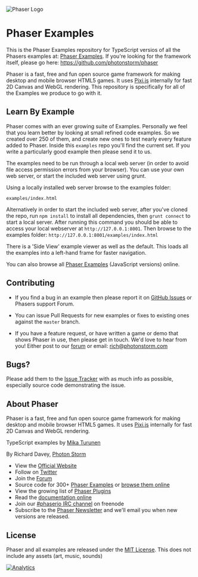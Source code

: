 ![Phaser Logo](http://www.photonstorm.com/wp-content/uploads/2013/09/phaser_10_release.jpg)

# Phaser Examples

This is the Phaser Examples repository for TypeScript versios of all the Phasers examples at: [Phaser Examples](https://github.com/photonstorm/phaser-examples).
If you're looking for the framework itself, please go here: https://github.com/photonstorm/phaser

Phaser is a fast, free and fun open source game framework for making desktop and mobile browser HTML5 games. It uses [Pixi.js](https://github.com/GoodBoyDigital/pixi.js/) internally for fast 2D Canvas and WebGL rendering. This repository is specifically for all of the Examples we produce to go with it.

## Learn By Example

Phaser comes with an ever growing suite of Examples. Personally we feel that you learn better by looking at small refined code examples. So we created over 250 of them, and create new ones to test nearly every feature added to Phaser. Inside this `examples` repo you'll find the current set. If you write a particularly good example then please send it to us.

The examples need to be run through a local web server (in order to avoid file access permission errors from your browser). You can use your own web server, or start the included web server using grunt.

Using a locally installed web server browse to the examples folder:

    examples/index.html

Alternatively in order to start the included web server, after you've cloned the repo, run `npm install` to install all dependencies, then `grunt connect` to start a local server. After running this command you should be able to access your local webserver at `http://127.0.0.1:8001`. Then browse to the examples folder: `http://127.0.0.1:8001/examples/index.html`

There is a 'Side View' example viewer as well as the default. This loads all the examples into a left-hand frame for faster navigation.

You can also browse all [Phaser Examples](http://examples.phaser.io) (JavaScript versions) online.


## Contributing

- If you find a bug in an example then please report it on [GitHub Issues][issues] or Phasers support Forum.

- You can issue Pull Requests for new examples or fixes to existing ones against the `master` branch.

- If you have a feature request, or have written a game or demo that shows Phaser in use, then please get in touch. We'd love to hear from you! Either post to our [forum][forum] or email: rich@photonstorm.com


## Bugs?

Please add them to the [Issue Tracker][issues] with as much info as possible, especially source code demonstrating the issue.


## About Phaser

Phaser is a fast, free and fun open source game framework for making desktop and mobile browser HTML5 games. It uses [Pixi.js](https://github.com/GoodBoyDigital/pixi.js/) internally for fast 2D Canvas and WebGL rendering.

TypeScript examples by [Mika Turunen](https://github.com/mikaturunen/)


By Richard Davey, [Photon Storm](http://www.photonstorm.com)

* View the [Official Website](http://phaser.io)
* Follow on [Twitter](https://twitter.com/photonstorm)
* Join the [Forum](http://www.html5gamedevs.com/forum/14-phaser/)
* Source code for 300+ [Phaser Examples](https://github.com/photonstorm/phaser-examples) or [browse them online](http://examples.phaser.io)
* View the growing list of [Phaser Plugins](https://github.com/photonstorm/phaser-plugins)
* Read the [documentation online](http://docs.phaser.io)
* Join our [#phaserio IRC channel](http://www.html5gamedevs.com/topic/4470-official-phaserio-irc-channel-phaserio-on-freenode/) on freenode
* Subscribe to the [Phaser Newsletter](https://confirmsubscription.com/h/r/369DE48E3E86AF1E) and we'll email you when new versions are released.


## License

Phaser and all examples are released under the [MIT License](http://opensource.org/licenses/MIT). This does not include any assets (art, music, sounds)

[issues]: https://github.com/mikaturunen/phaser-examples-typescript/issues
[contribute]: https://github.com/photonstorm/phaser/blob/master/CONTRIBUTING.md
[phaser]: https://github.com/photonstorm/phaser-examples
[forum]: http://www.html5gamedevs.com/forum/14-phaser/

[![Analytics](https://ga-beacon.appspot.com/UA-44006568-2/phaser/index)](https://github.com/igrigorik/ga-beacon)

